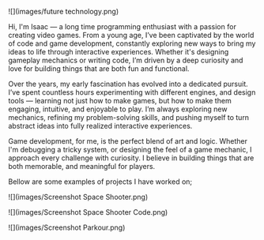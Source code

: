 ![](images/future technology.png)

Hi, I'm Isaac — a long time programming enthusiast with a passion for creating video games. From a young age, I’ve been captivated by the world of code and game development, constantly exploring new ways to bring my ideas to life through interactive experiences. Whether it's designing gameplay mechanics or writing code, I’m driven by a deep curiosity and love for building things that are both fun and functional.

Over the years, my early fascination has evolved into a dedicated pursuit. I’ve spent countless hours experimenting with different engines, and design tools — learning not just how to make games, but how to make them engaging, intuitive, and enjoyable to play. I’m always exploring new mechanics, refining my problem-solving skills, and pushing myself to turn abstract ideas into fully realized interactive experiences.

Game development, for me, is the perfect blend of art and logic. Whether I'm debugging a tricky system, or designing the feel of a game mechanic, I approach every challenge with curiosity. I believe in building things that are both memorable, and meaningful for players.

Bellow are some examples of projects I have worked on;

![](images/Screenshot Space Shooter.png)

![](images/Screenshot Space Shooter Code.png)

![](images/Screenshot Parkour.png)
